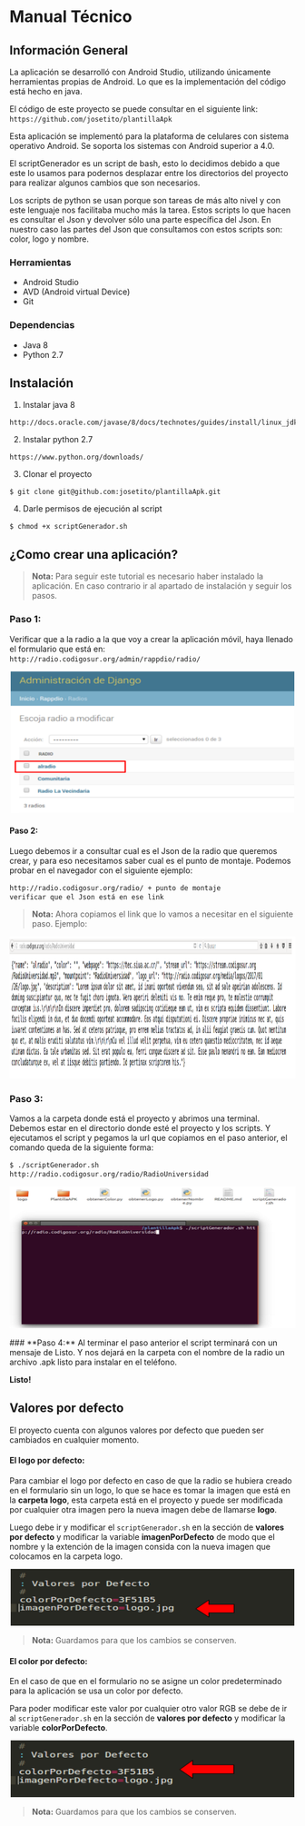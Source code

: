 # Manual Técnico 

## Información General
La aplicación se desarrolló con Android Studio, utilizando únicamente herramientas propias de Android. Lo que es la implementación del código está hecho en java.

El código de este proyecto se puede consultar en el siguiente link: `https://github.com/josetito/plantillaApk` 

Esta aplicación se implementó para la plataforma de celulares con sistema operativo Android. Se soporta los sistemas con Android superior a 4.0. 

El scriptGenerador es un script de bash, esto lo decidimos debido a que este lo usamos para podernos desplazar entre los directorios del proyecto para realizar algunos cambios que son necesarios.

Los scripts de python se usan porque son tareas de más alto nivel y con este lenguaje nos facilitaba mucho más la tarea. Estos scripts lo que hacen es consultar el Json y devolver sólo una parte específica del Json. En nuestro caso las partes del Json que consultamos con estos scripts son: color, logo y nombre.

### Herramientas
* Android Studio
* AVD (Android virtual Device)
* Git

### Dependencias
* Java 8
* Python 2.7

## Instalación

1. Instalar java 8
```
http://docs.oracle.com/javase/8/docs/technotes/guides/install/linux_jdk.html#BJFJJEFG
```

2. Instalar python 2.7
```
https://www.python.org/downloads/
```

3. Clonar el proyecto
```
$ git clone git@github.com:josetito/plantillaApk.git
```

4. Darle permisos de ejecución al script 
```
$ chmod +x scriptGenerador.sh
```


## ¿Como crear una aplicación?

>**Nota:** Para seguir este tutorial es necesario haber instalado la aplicación. En caso contrario ir al apartado de instalación y seguir los pasos. 

### **Paso 1:**  
Verificar que a la radio a la que voy a crear la aplicación móvil, haya llenado el formulario que está en: `http://radio.codigosur.org/admin/rappdio/radio/`

<p align="center">
<img src="imagenes/paso1.png" width="500" height="250">
</p>


#### **Paso 2:**  
Luego debemos ir a consultar cual es el Json de la radio que queremos crear, y para eso necesitamos saber cual es el punto de montaje. Podemos probar en el navegador con el siguiente ejemplo: 
```
http://radio.codigosur.org/radio/ + punto de montaje
verificar que el Json está en ese link
```
>**Nota:** Ahora copiamos el link que lo vamos a necesitar en el siguiente paso. 
Ejemplo:

<p align="center">
<img src="imagenes/paso2.png" width="800" height="250">
</p>

### **Paso 3:**  
Vamos a la carpeta donde está el proyecto y abrimos una terminal. Debemos estar en el directorio donde esté el proyecto y los scripts. Y ejecutamos el script y pegamos la url que copiamos en el paso anterior, el comando queda de la siguiente forma:

```
$ ./scriptGenerador.sh http://radio.codigosur.org/radio/RadioUniversidad
```

<p align="center">
<img src="imagenes/paso3.png" width="700" height="250">
</p>
### **Paso 4:** 
Al terminar el paso anterior el script terminará con un mensaje de Listo.  Y nos dejará en la carpeta con el nombre de la radio un archivo .apk listo para instalar en el teléfono.


**Listo!** 

## Valores por defecto

El proyecto cuenta con algunos valores por defecto que pueden ser cambiados en cualquier momento.

#### El logo por defecto:
Para cambiar el logo por defecto en caso de que la radio se hubiera creado en el formulario sin un logo, lo que se hace es tomar la imagen que está en la **carpeta logo**, esta carpeta está en el proyecto y puede ser modificada por cualquier otra imagen pero la nueva imagen debe de llamarse **logo**. 

Luego debe ir y modificar el `scriptGenerador.sh` en la sección de **valores por defecto** y modificar la variable **imagenPorDefecto** de modo que el nombre y la extención de la imagen consida con la nueva imagen que colocamos en la carpeta logo.

<p align="center">
<img src="imagenes/logo.png" width="500" height="100">
</p>

>**Nota:** Guardamos para que los cambios se conserven.


#### El color por defecto: 
En el caso de que en el formulario no se asigne un color predeterminado para la aplicación se usa un color por defecto.

Para poder modificar este valor por cualquier otro valor RGB se debe de ir al `scriptGenerador.sh` en la sección de **valores por defecto** y modificar la variable **colorPorDefecto**.

<p align="center">
<img src="imagenes/color.png" width="500" height="100">
</p>

>**Nota:** Guardamos para que los cambios se conserven.




